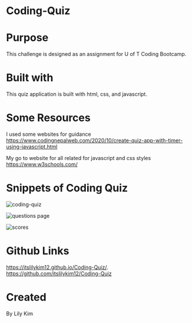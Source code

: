 # Coding-Quiz

# Purpose 
This challenge is designed as an assignment for U of T Coding Bootcamp. 

# Built with 
This quiz application is built with html, css, and javascript. 

# Some Resources 
I used some websites for guidance https://www.codingnepalweb.com/2020/10/create-quiz-app-with-timer-using-javascript.html 

My go to website for all related for javascript and css styles
https://www.w3schools.com/

# Snippets of Coding Quiz
![coding-quiz](https://user-images.githubusercontent.com/78708872/111916788-0eca7500-8a53-11eb-83e4-3bbbbc801b66.PNG)

![questions page](https://user-images.githubusercontent.com/78708872/111916866-610b9600-8a53-11eb-9f30-84f3f4e870b2.PNG)

![scores](https://user-images.githubusercontent.com/78708872/111916861-59e48800-8a53-11eb-8b7d-b64f58f17c53.PNG)

# Github Links 
https://itslilykim12.github.io/Coding-Quiz/. 
https://github.com/itslilykim12/Coding-Quiz

# Created 
By Lily Kim


